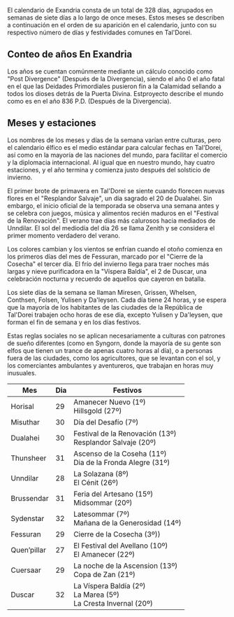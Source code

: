 El calendario de Exandria consta de un total de 328 días, agrupados en semanas de siete días a lo largo de once meses. Estos meses se describen a continuación en el orden de su aparición en el calendario, junto con su respectivo número de días y festividades comunes en Tal'Dorei.

## Conteo de años En Exandria

Los años se cuentan comúnmente mediante un cálculo conocido como "Post Divergence" (Después de la Divergencia), siendo el año 0 el año fatal en el que las Deidades Primordiales pusieron fin a la Calamidad sellando a todos los dioses detrás de la Puerta Divina. Estproyecto describe el mundo como es en el año 836 P.D. (Después de la Divergencia).

## Meses y estaciones 

Los nombres de los meses y días de la semana varían entre culturas, pero el calendario élfico es el medio estándar para calcular fechas en Tal'Dorei, así como en la mayoría de las naciones del mundo, para facilitar el comercio y la diplomacia internacional. Al igual que en nuestro mundo, hay cuatro estaciones, y el año termina y comienza justo después del solsticio de invierno.

El primer brote de primavera en Tal'Dorei se siente cuando florecen nuevas flores en el "Resplandor Salvaje", un día sagrado el 20 de Dualahei. Sin embargo, el inicio oficial de la temporada se observa una semana antes y se celebra con juegos, música y alimentos recién maduros en el "Festival de la Renovación". El verano trae días más calurosos hacia mediados de Unndilar. El sol del mediodía del día 26 se llama Zenith y se considera el primer momento verdadero del verano.

Los colores cambian y los vientos se enfrían cuando el otoño comienza en los primeros días del mes de Fessuran, marcado por el "Cierre de la Cosecha" el tercer día. El frío del invierno llega para traer noches más largas y nieve purificadora en la "Víspera Baldía", el 2 de Duscar, una celebración nocturna y recuerdo de aquellos que cayeron en batalla.

Los siete días de la semana se llaman Miresen, Grissen, Whelsen, Conthsen, Folsen, Yulisen y Da'leysen. Cada día tiene 24 horas, y se espera que la mayoría de los habitantes de las ciudades de la República de Tal'Dorei trabajen ocho horas de ese día, excepto Yulisen y Da'leysen, que forman el fin de semana y en los días festivos.

Estas reglas sociales no se aplican necesariamente a culturas con patrones de sueño diferentes (como en Syngorn, donde la mayoría de su gente son elfos que tienen un trance de apenas cuatro horas al día), o a personas fuera de las ciudades, como los agricultores, que se levantan con el sol, y los comerciantes ambulantes y aventureros, que trabajan en horas muy inusuales.

| Mes | Dia | Festivos |  
| -------- | -------- | -------- |  
| Horisal | 29 | Amanecer Nuevo (1º) <br> Hillsgold (27º) |  
| Misuthar | 30 | Día del Desafío (7º) |
| Dualahei | 30 | Festival de la Renovación (13º) <br> Resplandor Salvaje (20º) |
| Thunsheer | 31 | Ascenso de la Coseha (11º) <br> Dia de la Fronda Alegre (31º)|
| Unndilar | 28 | La Solazana (8º) <br> El Cénit (26º)|
| Brussendar | 31 | Feria del Artesano (15º) <br> Midsommar (20º)|
| Sydenstar | 32 | Latesommar (7º) <br> Mañana de la Generosidad (14º) |
| Fessuran | 29 | Cierre de la Cosecha (3º)) |
| Quen’pillar | 27 | El Festival del Avellano (10º) <br> El Amanecer (22º) |
| Cuersaar | 29 | La noche de la Ascension (13º) <br> Copa de Zan (21º) |
| Duscar | 32 | La Víspera Baldía (2º) <br> La Marea (5º) <br> La Cresta Invernal (20º) |